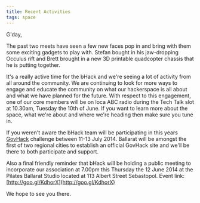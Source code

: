 ```yaml
---
title: Recent Activities
tags: space
---
```

G'day,

The past two meets have seen a few new faces pop in and bring with them some exciting gadgets to play with. Stefan bought in his jaw-dropping Occulus rift and Brett brought in a new 3D printable quadcopter chassis that he is putting together.

<!--more-->

It's a really active time for the bHack and we're seeing a lot of activity from all around the community. We are continuing to look for more ways to engage and educate the community on what our hackerspace is all about and what we have planned for the future. With respect to this engagement, one of our core members will be on loca ABC radio during the Tech Talk slot at 10.30am, Tuesday the 10th of June. If you want to learn more about the space, what we're about and where we're heading then make sure you tune in.
 
If you weren't aware the bHack team will be participating in this years [GovHack](www.govhack.org) challenge between 11-13 July 2014. Ballarat will be amongst the first of two regional cities to establish an official GovHack site and we'll be there to both participate and support.  

Also a final friendly reminder that bHack will be holding a public meeting to incorporate our association at 7.00pm this Thursday the 12 June 2014 at the Pilates Ballarat Studio located at 113 Albert Street Sebastopol. Event link: [http://goo.gl/KdhorX](http://goo.gl/KdhorX)

We hope to see you there.
